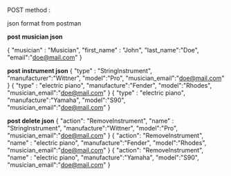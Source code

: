 POST method :

json format from postman

**post musician json**

{
   "musician" : "Musician",
    "first_name" : "John",
    "last_name":"Doe",
    "email":"doe@mail.com"
}

**post instrument json**
{
   "type" : "StringInstrument",
    "manufacturer":"Wittner",
    "model":"Pro",
    "musician_email":"doe@mail.com"
}
{
    "type" : "electric piano",
    "manufacture":"Fender",
    "model":"Rhodes",
    "musician_email":"doe@mail.com"
}
{
    "type" : "electric piano",
    "manufacture":"Yamaha",
    "model":"S90",
    "musician_email":"doe@mail.com"
}

**post delete json**
{
    "action": "RemoveInstrument",
    "name" : "StringInstrument",
    "manufacture":"Wittner",
    "model":"Pro",
    "musician_email":"doe@mail.com"
}
{
    "action": "RemoveInstrument",
    "name" : "electric piano",
    "manufacture":"Fender",
    "model":"Rhodes",
    "musician_email":"doe@mail.com"
}
{
    "action": "RemoveInstrument",
    "name" : "electric piano",
    "manufacture":"Yamaha",
    "model":"S90",
    "musician_email":"doe@mail.com"
}